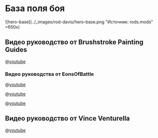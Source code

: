 # База поля боя

![hero-base](../_images/rod-davis/hero-base.png "Источник: rods.mods" =650x)

## Видео руководство от Brushstroke Painting Guides

@[youtube](https://youtu.be/oUGmQkpLcTo?si=A9S9z-MaFNPhFUL9)

### Видео руководства от EonsOfBattle

@[youtube](https://youtu.be/vioZzdESHiQ?si=DoH6nLRYZHC_bfr9)

@[youtube](https://youtu.be/vpExuMUrgCM?si=iTyTIYrwqL4yh-o1)

@[youtube](https://youtu.be/aH64DUTUNXY?si=3pKvXAndYzw6Bmgr)

## Видео руководство от Vince Venturella

@[youtube](https://youtu.be/fGqZyekEcIo?si=BTaXVl7JWj0as8e9)
